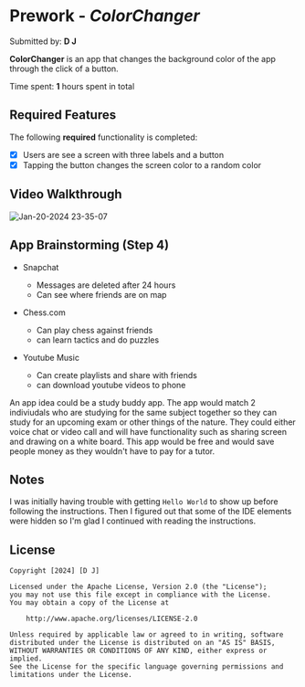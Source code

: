 # Prework - *ColorChanger*

Submitted by: **D J**

**ColorChanger** is an app that changes the background color of the app through the click of a button.

Time spent: **1** hours spent in total

## Required Features

The following **required** functionality is completed:

- [x] Users are see a screen with three labels and a button
- [x] Tapping the button changes the screen color to a random color

## Video Walkthrough 

![Jan-20-2024 23-35-07](https://github.com/SlyDaw/CodepathPrework/assets/90112418/209307dc-2b62-4863-8eb7-26fd6b953aa2)

## App Brainstorming (Step 4)

- Snapchat
    - Messages are deleted after 24 hours
    - Can see where friends are on map

- Chess.com
    - Can play chess against friends
    - can learn tactics and do puzzles

- Youtube Music
    - Can create playlists and share with friends
    - can download youtube videos to phone
 
An app idea could be a study buddy app. The app would match 2 indiviudals who are studying for the same subject together so they can study for an upcoming exam or other things of the nature. They could either voice chat or video call and will have functionality such as sharing screen and drawing on a white board. This app would be free and would save people money as they wouldn't have to pay for a tutor.

## Notes

I was initially having trouble with getting `Hello World` to show up before following the instructions. Then I figured out that some of the IDE elements were hidden so I'm glad I continued with reading the instructions.

## License

    Copyright [2024] [D J]

    Licensed under the Apache License, Version 2.0 (the "License");
    you may not use this file except in compliance with the License.
    You may obtain a copy of the License at

        http://www.apache.org/licenses/LICENSE-2.0

    Unless required by applicable law or agreed to in writing, software
    distributed under the License is distributed on an "AS IS" BASIS,
    WITHOUT WARRANTIES OR CONDITIONS OF ANY KIND, either express or implied.
    See the License for the specific language governing permissions and
    limitations under the License.
